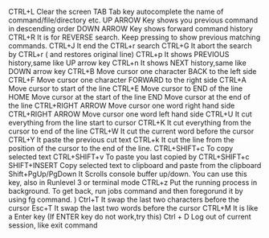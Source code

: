 CTRL+L            Clear the screen
TAB               Tab key autocomplete the name of command/file/directory etc.
UP ARROW          Key shows you previous command in descending order
DOWN ARROW        Key shows forward command history
CTRL+R            It is for REVERSE search. Keep pressing to show previous matching commands.
CTRL+J            It end the CTRL+r search
CTRL+G            It abort the search by CTRL+r ( and restores original line)
CTRL+p            It shows PREVIOUS history,same like UP arrow key
CTRL+n            It shows NEXT history,same like DOWN arrow key
CTRL+B            Move cursor one character BACK to the left side
CTRL+F            Move cursor one character FORWARD to the right side
CTRL+A            Move cursor to start of the line
CTRL+E            Move cursor to END of the line
HOME              Move cursor at the start of the line
END               Move cursor at the end of the line
CTRL+RIGHT ARROW  Move cursor one word right hand side
CTRL+RIGHT ARROW  Move cursor one word left hand side
CTRL+U            It cut everything from the line start to cursor
CTRL+K            It cut everything from the cursor to end of the line
CTRL+W            It cut the current word before the cursor
CTRL+Y            It paste the previous cut text
CTRL+k            It cut the line from the position of the cursor to the end of the line.
CTRL+SHIFT+c      To copy selected text
CTRL+SHIFT+v      To paste you last copied by CTRL+SHIFT+c
SHIFT+INSERT      Copy selected text to clipboard and paste from the clipboard
Shift+PgUp/PgDown It Scrolls console buffer up/down. You can use this key, also in Runlevel 3 or terminal mode
CTRL+z            Put the running process in background.
                  To get back, run jobs command and then foregorund it by using fg command. )
Ctrl+T            It swap the last two characters before the cursor
Esc+T             It swap the last two words before the cursor
CTRL+M            It is like a Enter key (If ENTER key do not work,try this)
Ctrl + D          Log out of current session, like exit command
